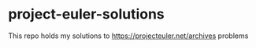 # project-euler-solutions
This repo holds my solutions to https://projecteuler.net/archives 
problems